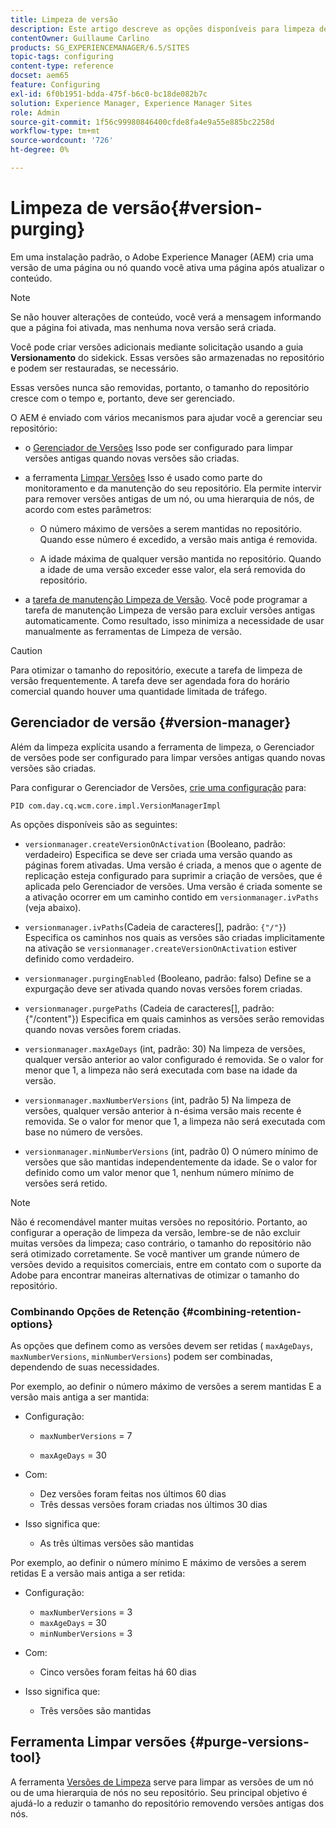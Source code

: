 ```yaml
---
title: Limpeza de versão
description: Este artigo descreve as opções disponíveis para limpeza de versão.
contentOwner: Guillaume Carlino
products: SG_EXPERIENCEMANAGER/6.5/SITES
topic-tags: configuring
content-type: reference
docset: aem65
feature: Configuring
exl-id: 6f0b1951-bdda-475f-b6c0-bc18de082b7c
solution: Experience Manager, Experience Manager Sites
role: Admin
source-git-commit: 1f56c99980846400cfde8fa4e9a55e885bc2258d
workflow-type: tm+mt
source-wordcount: '726'
ht-degree: 0%

---
```


# Limpeza de versão{#version-purging}

Em uma instalação padrão, o Adobe Experience Manager (AEM) cria uma versão de uma página ou nó quando você ativa uma página após atualizar o conteúdo.

>[!NOTE]
>
>Se não houver alterações de conteúdo, você verá a mensagem informando que a página foi ativada, mas nenhuma nova versão será criada.

Você pode criar versões adicionais mediante solicitação usando a guia **Versionamento** do sidekick. Essas versões são armazenadas no repositório e podem ser restauradas, se necessário.

Essas versões nunca são removidas, portanto, o tamanho do repositório cresce com o tempo e, portanto, deve ser gerenciado.

O AEM é enviado com vários mecanismos para ajudar você a gerenciar seu repositório:

* o [Gerenciador de Versões](#version-manager)
Isso pode ser configurado para limpar versões antigas quando novas versões são criadas.

* a ferramenta [Limpar Versões](/help/sites-deploying/monitoring-and-maintaining.md#purgeversionstool)
Isso é usado como parte do monitoramento e da manutenção do seu repositório.
Ela permite intervir para remover versões antigas de um nó, ou uma hierarquia de nós, de acordo com estes parâmetros:

   * O número máximo de versões a serem mantidas no repositório.
Quando esse número é excedido, a versão mais antiga é removida.

   * A idade máxima de qualquer versão mantida no repositório.
Quando a idade de uma versão exceder esse valor, ela será removida do repositório.

* a [tarefa de manutenção Limpeza de Versão](/help/sites-administering/operations-dashboard.md#automated-maintenance-tasks). Você pode programar a tarefa de manutenção Limpeza de versão para excluir versões antigas automaticamente. Como resultado, isso minimiza a necessidade de usar manualmente as ferramentas de Limpeza de versão.

>[!CAUTION]
>
>Para otimizar o tamanho do repositório, execute a tarefa de limpeza de versão frequentemente. A tarefa deve ser agendada fora do horário comercial quando houver uma quantidade limitada de tráfego.

## Gerenciador de versão {#version-manager}

Além da limpeza explícita usando a ferramenta de limpeza, o Gerenciador de versões pode ser configurado para limpar versões antigas quando novas versões são criadas.

Para configurar o Gerenciador de Versões, [crie uma configuração](/help/sites-deploying/configuring-osgi.md) para:

`PID com.day.cq.wcm.core.impl.VersionManagerImpl`

As opções disponíveis são as seguintes:

* `versionmanager.createVersionOnActivation` (Booleano, padrão: verdadeiro)
Especifica se deve ser criada uma versão quando as páginas forem ativadas.
Uma versão é criada, a menos que o agente de replicação esteja configurado para suprimir a criação de versões, que é aplicada pelo Gerenciador de versões.
Uma versão é criada somente se a ativação ocorrer em um caminho contido em `versionmanager.ivPaths` (veja abaixo).

* `versionmanager.ivPaths`(Cadeia de caracteres[], padrão: `{"/"}`)
Especifica os caminhos nos quais as versões são criadas implicitamente na ativação se `versionmanager.createVersionOnActivation` estiver definido como verdadeiro.

* `versionmanager.purgingEnabled` (Booleano, padrão: falso)
Define se a expurgação deve ser ativada quando novas versões forem criadas.

* `versionmanager.purgePaths` (Cadeia de caracteres[], padrão: {&quot;/content&quot;})
Especifica em quais caminhos as versões serão removidas quando novas versões forem criadas.

* `versionmanager.maxAgeDays` (int, padrão: 30)
Na limpeza de versões, qualquer versão anterior ao valor configurado é removida. Se o valor for menor que 1, a limpeza não será executada com base na idade da versão.

* `versionmanager.maxNumberVersions` (int, padrão 5)
Na limpeza de versões, qualquer versão anterior à n-ésima versão mais recente é removida. Se o valor for menor que 1, a limpeza não será executada com base no número de versões.

* `versionmanager.minNumberVersions` (int, padrão 0)
O número mínimo de versões que são mantidas independentemente da idade. Se o valor for definido como um valor menor que 1, nenhum número mínimo de versões será retido.

>[!NOTE]
>
>Não é recomendável manter muitas versões no repositório. Portanto, ao configurar a operação de limpeza da versão, lembre-se de não excluir muitas versões da limpeza; caso contrário, o tamanho do repositório não será otimizado corretamente. Se você mantiver um grande número de versões devido a requisitos comerciais, entre em contato com o suporte da Adobe para encontrar maneiras alternativas de otimizar o tamanho do repositório.

### Combinando Opções de Retenção {#combining-retention-options}

As opções que definem como as versões devem ser retidas ( `maxAgeDays`, `maxNumberVersions`, `minNumberVersions`) podem ser combinadas, dependendo de suas necessidades.

Por exemplo, ao definir o número máximo de versões a serem mantidas E a versão mais antiga a ser mantida:

* Configuração:

   * `maxNumberVersions` = 7

   * `maxAgeDays` = 30

* Com:

   * Dez versões foram feitas nos últimos 60 dias
   * Três dessas versões foram criadas nos últimos 30 dias

* Isso significa que:

   * As três últimas versões são mantidas

Por exemplo, ao definir o número mínimo E máximo de versões a serem retidas E a versão mais antiga a ser retida:

* Configuração:

   * `maxNumberVersions` = 3
   * `maxAgeDays` = 30
   * `minNumberVersions` = 3

* Com:

   * Cinco versões foram feitas há 60 dias

* Isso significa que:

   * Três versões são mantidas

## Ferramenta Limpar versões {#purge-versions-tool}

A ferramenta [Versões de Limpeza](/help/sites-deploying/monitoring-and-maintaining.md#purgeversionstool) serve para limpar as versões de um nó ou de uma hierarquia de nós no seu repositório. Seu principal objetivo é ajudá-lo a reduzir o tamanho do repositório removendo versões antigas dos nós.
